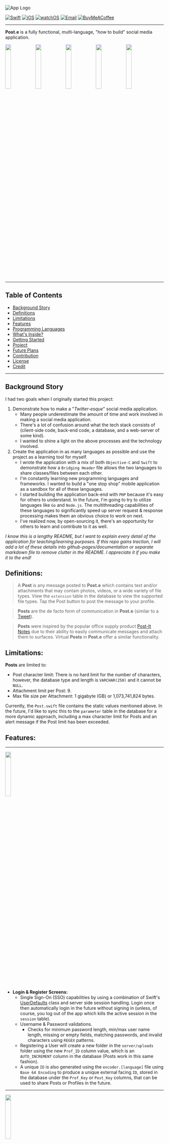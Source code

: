 ![App Logo](./docs/images/demo_banner.png)

[![Swift](https://img.shields.io/badge/Swift-5.7-orange?style=for-the-badge&logo=swift)](https://swiftversion.net/)
[![iOS](https://img.shields.io/badge/iOS-16.2-red?style=for-the-badge&logo=apple)](https://support.apple.com/en-us/HT213407)
[![watchOS](https://img.shields.io/badge/watchOS-9.1-green?style=for-the-badge&logo=apple)](https://support.apple.com/en-us/HT213436)
[![Email](https://img.shields.io/badge/email-contact_me-9cf?style=for-the-badge&logo=gmail)](mailto:scott.grivner@gmail.com)
[![BuyMeACoffee](https://img.shields.io/badge/donate-buy_me_a_coffee-yellow?style=for-the-badge&logo=buymeacoffee&color=ffdd00)](https://www.buymeacoffee.com/scottgriv)

-------

**Post.e** is a fully functional, multi-language, "how to build" social media application.

<img src="./docs/images/phone_feed.gif" width="19%" height="19%"/><img src="./docs/images/phone_post.gif" width="19.1%" height="19%"/><img src="./docs/images/phone_splash.png" width="19.05%" height="19%"/><img src="./docs/images/phone_profile.gif" width="19.05%" height="19%"/><img src="./docs/images/phone_interaction.gif" width="19.05%" height="19%"/>

-------

## Table of Contents

- [Background Story](#background-story)
- [Definitions](#definitions)
- [Limitations](#limitations)
- [Features](#features)
- [Programming Languages](#programming-languages)
- [What's Inside?](#whats-inside)
- [Getting Started](#getting-started)
- [Project](#project)
- [Future Plans](#future-plans)
- [Contribution](#contribution)
- [License](#license)
- [Credit](#credit)

-------

## Background Story

I had two goals when I originally started this project:
1. Demonstrate how to make a "*Twitter-esque*" social media application.
    - Many people underestimate the amount of time and work involved in making a social media application.
    - There's a lot of confusion around what the tech stack consists of (client-side code, back-end code, a database, and a web-server of some kind).
    - I wanted to shine a light on the above processes and the technology involved.
2. Create the application in as many languages as possible and use the project as a learning tool for myself.
    - I wrote the application with a mix of both `Objective-C` and `Swift` to demonstrate how a `Bridging Header` file allows the two languages to share classes/files between each other. 
    - I'm constantly learning new programming languages and frameworks. I wanted to build a "one stop shop" mobile application as a sandbox for all of these languages.
    - I started building the application back-end with ``PHP`` because it's easy for others to understand. In the future, I'm going to try to utilize languages like ``Go`` and ``Node.js``. The multithreading capabilities of these languages to significantly speed up server request & response processing makes them an obvious choice to work on next.
    - I've realized now, by open-sourcing it, there's an opportunity for others to learn and contribute to it as well.
    
*I know this is a lengthy README, but I want to explain every detail of the application for teaching/learning purposes. If this repo gains traction, I will add a lot of these details into github-pages/documentation or separate markdown file to remove clutter in the README. I appreciate it if you make it to the end!*

## Definitions:
> A **Post** is any message posted to **Post.e** which contains text and/or attachments that may contain photos, videos, or a wide variety of file types. View the `extension` table in the database to view the supported file types. Tap the Post button to post the message to your profile.

> **Posts** are the de facto form of communication in **Post.e** (similar to a [Tweet](https://help.twitter.com/en/resources/new-user-faq)).

> **Posts** were inspired by the popular office supply product [Post-It Notes](https://en.wikipedia.org/wiki/Post-it_Note) due to their ability to easily communicate messages and attach them to surfaces. Virtual **Posts** in **Post.e** offer a similar functionality. 

## Limitations:
**Posts** are limited to:
- Post character limit: There is no hard limit for the number of characters, however, the database type and length is `VARCHAR(250)` and it cannot be `NULL`.
- Attachment limit per Post: 9.
- Max file size per Attachment: 1 gigabyte (GB) or 1,073,741,824 bytes.

Currently, the `Post.swift` file contains the static values mentioned above. In the future, I'd like to sync this to the `parameter` table in the database for a more dynamic approach, including a max character limit for Posts and an alert message if the Post limit has been exceeded.

## Features:
--- 
<img src="./docs/images/phone_login-register.gif" width="19%" height="19%"/>

- **Login & Register Screens:** 
    - Single Sign-On (SSO) capabilities by using a combination of Swift's [UserDefaults](https://developer.apple.com/documentation/foundation/userdefaults) class and server side session handling. Login once then automatically login in the future without signing in (unless, of course, you log out of the app which kills the active session in the `session` table).
    - Username & Password validations.
        - Checks for minimum password length, min/max user name length, missing or empty fields, matching passwords, and invalid characters using `REGEX` patterns. 
    - Registering a User will create a new folder in the `server/uploads` folder using the new `Prof_ID` column value, which is an `AUTO_INCREMENT` column in the database (Posts work in this same fashion).
    - A unique `ID` is also generated using the `encoder.[language]` file using `Base 64 Encoding` to produce a unique external facing `ID`, stored in the database under the `Prof_Key` or `Post_Key` columns, that can be used to share Posts or Profiles in the future.
---
<img src="./docs/images/phone_config.gif" width="19%" height="19%"/>

- **Configure Programming Language Screens:** <br>
    - Pick the server side language you want **Post.e** to use. This will route the requests to the toggled language folder.
    - See [Programming Languages](#programming-languages) below for more details on this screen.
---
<img src="./docs/images/phone_feed.gif" width="19%" height="19%"/>

- **Feed Screen:** <br>
    - Sort Posts by *Newest*:
        - *Newest* consists of the most *recent* posts using the `Post_Created` date column in descending order.
        - `WHERE Post_Created DESC`.
    - Sort Posts by the *Home* experience:
        - *Home* uses a number of columns to create a fun user feed experience using the below `WHERE` clause:
        - `WHERE Post_Love_Count DESC, Post_Pin_Count DESC, Post_Reply_Count, Post_Created DESC`.
    - Click on the Profile name to segue to the user Profile screen.
---
<img src="./docs/images/phone_interaction.gif" width="19%" height="19%"/>

- **Interaction Screen:** <br>
    - View New Users on the App.
    - Click on the Profile name to segue to the user Profile screen.
    - Follow or Unfollow users directly from this screen.
---
<img src="./docs/images/phone_profile.gif" width="19%" height="19%"/>

- **Profile Screen:** <br>
    - Interactive Follower, Following, and Post count buttons that will segue to the Interaction screen when clicked.
        - The Post count is not a button, its a Post total (including Replies) counter only.
    - Profile picture display.
    - Click the Profile tab icon to scroll to the top.
    - Pull refresh to get the most recent Posts.
    - Post button to create new Posts.
    - Sort Posts on the Profile feed by: Newest, Oldest, Loved, Pinned, and Replied counts in descending order.
    - Edit Profile
        - Change your Profile picture (take a photo or select one from your library).
        - Remove your Profile picture - setting it to the default placeholder image.
        - Update your Profile Username (it must be unique) and Profile Name.
        - Delete your Profile.
    - Scroll to the bottom of the Table, Posts will load in 25 Post chunks. If the Post # > 25, a request will be sent to the server and an activity indicator will be shown in the Table footer as it fetches the next chunk of 25.
    - Within the Post Cell:
        - Preview & Save Attachments.
        - Pin or Unpin a Post.
            - Pins will be displayed on your Profile.
            - You cannot Pin a Reply or Posts that you created.
            - Only Posts displayed on Profiles or your Feed can be Pinned.
        - Reply to a Post.
        - Love or Unlove a Post.
        - Delete your own Posts.
    - Click on the Profile name to segue to the user Profile screen.
---
<img src="./docs/images/phone_reply_1.png" width="19%" height="19%"/><img src="./docs/images/phone_reply_2.png" width="19%" height="19%"/>

- **Reply Screen:** <br>
    - Reply to a Post on a dedicated screen with the Post you're replying to in the header.
    - Reply to a Reply (there is no limit on the Reply depth).
    - Sort Posts on the Reply feed by: Newest, Oldest, Loved, and Replied counts in descending order.
---
<img src="./docs/images/phone_post.gif" width="19.05%" height="19%"/><img src="./docs/images/phone_attachments.png" width="19%" height="19%"/>

- **Post Screen:** <br>
    - Type up a Post.
    - Cancel the Post by clicking the Cancel button or the visible Profile Screen.
    - Add Photos/Videos from your Camera or Photo Library.
    - Add Attachments (**Post.e** comes with a demo directory with a few files ready to select) - see screenshot above.
    - Submit the Post to the server.
    - Haptic Feedback and Audible Post Alert after a Post has been successfully sent to the server.
---
<img src="./docs/images/phone_settings-logout.gif" width="19%" height="19%"/>

- **Settings:** <br>
    - About section to view the current **Post.e** version number (derived from the `info.plist` value of `CFBundleShortVersionString`).
    - Open Source Libraries used to create **Post.e** and their related LICENSE files.
    - Language Selection displays your current Device Language, available Languages supported by **Post.e** as well as a link to your Settings screen to change your device language (this will cause the application to restart as per Apple).
    - Directory Settings displays your current folder directory used to select files for Post Attachments. Toggle the "Use Sample Directory" switch to use the sample files provided with **Post.e** by default or not.
    - Change your Password
    - Logout of the Application (which will also kill the session on the server).
---
 <img src="./docs/images/watch_support.gif" width="45%" height="45%"/>

- **watchOS Support:** <br>
    - Post to your Profile using audio to text or by typing in the text using the watch keyboard.
    - Haptic Feedback and Audible Post Alert after a Post has been successfully sent to the server.
---
<img src="./docs/images/phone_language_support.gif" width="19%" height="19%"/><img src="./docs/images/watch_language_support.png" width="19%" height="19%"/>

- **Language Support:** <br>
    - English and Russian language support using [Localization](https://developer.apple.com/localization/). Query the `language` table in the database to view the supported languages.
---
<img src="./docs/images/phone_dark_support.gif" width="19%" height="19%"/>

- **Dark Mode Support:** <br>
    - Easily toggle Designs between Light and Dark Mode.
---
- **API:**
    - Navigate to the `api` folder to access the API collection `.json` file used to import APIs into Postman. 
    - Open the `apis.[language]` file to view the list of available APIs and usage. 
---
- **Interchange:**
    - **Post.e** uses URL encoded requests (passing the parameters in the URL) via `application/x-www-form-urlencoded`, i.e.:

    ```
    htt://localhost/Post.e/server/languages/php/login.php?command=Session&tokenID=4e1073c9b370ccf8f4ee454c6a841492
    ```
    
    For responses, **Post.e** uses JSON encoding via `application/json; charset=utf-8`, i.e.: 

    ```
    {
        "success": 1,
        "tokenID": "50f20dd3e6761245655c8df0cfd73c05",
        "token": 1
    }
    ```

---
- **Database:**
    - **Post.e** uses the MariaDB flavor of MySQL named `post.e` or `post.e_demo`, depending which one you install. Below are the db specs using the schema inspector:

    | Specification                  | Value              |
    |--------------------------------|--------------------|
    | Default Collation              | utf8mb4_unicode_ci |
    | Default Characterset           | utf8mb4            |
    | Table Count                    | 21                 |
    | Database Size (rough estimate) | 624.0 KiB          |

---

## Programming Languages

Below is a running list of languages currently supported by **Post.e**:

| **Language & Progress:**                                                                                            | **Version** |
|---------------------------------------------------------------------------------------------------------------------|-------------|
|  ![Swift](https://img.shields.io/badge/Swift-complete-success?style=for-the-badge&logo=swift)                       | 5.7         |
|  ![Obj-C](https://img.shields.io/badge/Obj--C-complete-success?style=for-the-badge&logo=apple)                      | 4.0         |
|  ![PHP](https://img.shields.io/badge/PHP-complete-success?style=for-the-badge&logo=php)                             | 8.1.6       |
|  ![Python](https://img.shields.io/badge/Python-in_progress-important?style=for-the-badge&logo=python)               | 3.11.0      |
|  ![Node.js](https://img.shields.io/badge/Node.js-in_progress-important?style=for-the-badge&logo=nodejs)             | 18.12.1     |
|  ![Ruby](https://img.shields.io/badge/Ruby-in_progress-important?style=for-the-badge&logo=ruby)                     | 2.6.10      |
|  ![Go](https://img.shields.io/badge/Go-in_progress-important?style=for-the-badge&logo=go)                           | 1.19.3      |
|  ![Rust](https://img.shields.io/badge/Rust-open-critical?style=for-the-badge&logo=rust)                             | 1.64.0      |
|  ![Perl](https://img.shields.io/badge/Perl-open-critical?style=for-the-badge&logo=perl)                             | 5.30.3      |
|  ![Java](https://img.shields.io/badge/Java-open-critical?style=for-the-badge)                                       | 17.0.5      |
|  ![MariaDB](https://img.shields.io/badge/MariaDB-complete-success?style=for-the-badge&logo=mysql)                     | 10.4.21     |

## What's Inside?
A quick look at the top-level files and directories in this project.

    .
    ├── api
        ├── PHP - Post.e API.postman_collection.json
    ├── db
        ├── mysql
            ├── post_e.sql
            ├── post_e_demo.sql
            ├── post_e-eer.mwb
    ├── docs
        ├── images
            ├── (GitHub README images)
    ├── mobile
        ├── ios
            ├── Playgrounds
            ├── Post.e
                ├── (iOS directory files)
            ├── Post.e_Watch
            ├── Post.e_Watch WatchKit Extension
                ├── (watchOS directory files)
            ├── Post.e-Test
            ├── Post.e.xcodeproj
            ├── Post.eTests
            ├── Sample Files
                ├── jpg_Sample.jpg
                ├── pdf_Sample.pdf
                ├── png_Sample.png
                ├── txt_Sample.txt
    ├── server
        ├── languages
            ├── go
            ├── java
            ├── js
            ├── php
                ├── (php directory files)
            ├── pl
            ├── py
            ├── rb
            ├── rs
        ├── resources
            ├── logs
                ├── current_date.log (i.e. log_21-Jan-2023.log)
            ├── config
                ├── config.ini
        ├── uploads
            ├── prof_id (i.e. 1, 2...37, 38)
                ├── prof_id.jpg (i.e. 1, 2...37, 38).jpg
                ├── posts
                    ├── post_id (i.e. 45, 46...103, 104)
                        ├── file name (i.e. jpg_Sample.jpg, pdf_Sample.pdf, etc.)
    ├── .gitattributes
    ├── .gitignore
    ├── LICENSE
    ├── README.md
    └── VERSION

1. **`/api`**: This directory contains the Postman API import file which sends requests to the `apis.[language]` file.
2. **`/db/mysql`**: This directory contains the install files for the **Post.e** database, a demo database, and a EER Diagram of the database.
3. **`/docs/images`**: Images used for the GitHub README relative path.
4. **`/mobile/ios`**: The directory where the iOS and watchOS files are stored.
5. **`/server/languages`**: The directory where the server side languages are stored.
6. **`/server/resources`**: The directory where the log files and `config.ini` file used for the database connection are stored.
7. **`/server/uploads`**: The directory profile images and post images/files download to.
8. **`.gitattributes`**: The `.gitattributes` file allows you to specify the files and paths attributes that should be used by git when performing git actions, such as `git commit`, etc.
9. **`.gitignore`**: The `.gitignore` file tells git which files it should not track / not maintain a version history for. 
10. **`README.md`**: A text file containing useful reference information about this project (the file you're reading this from now).
11. **`LICENSE`**: The application license file.
12. **`VERSION`**: A file containing the current application version number.

## Getting Started
- Download the application from here, Github.
- Place the `server` file on your web server.
- Ensure you have the proper language frameworks and versions installed to integrate **Post.e** with. 
    - See [Programming Languages](#programming-languages) below for the current list of version numbers.
- Import the provided `MySQL` database structure into your database using either the `db/mysql/post-e.sql` file or the `db/mysql/post-e_demo.sql` file.
    - The `post-e.sql` file is a blank/empty database/sandbox.
    - The `post-e_demo.sql` file contains sample data (recommended for demoing or learning purposes).
- Edit the `resources/config.ini` file with your database credentials.
    - This will be used to connect to the database in all language variations. 
- Ensure the proper ports are open for your `localhost` web server and database.
- Run the **Post.e** app in `Xcode` located in the `mobile/ios` folder.
    - Wait for the required packages to download in Swift Package Manager (SPM).
    - Change your scheme to `Post.e-Test` to view Profile ID and Post ID values in the Tableview.
    - **Post.e** was tested with the following devices/simulators:
        - iPhone 14 Pro Max
        - iPhone 14 Plus
        - Apple Watch Series 8 (41mm)
        - Apple Watch Series 8 (45mm)
        - More Devices to be added in the future (layouts may vary due to constraint issues depending on your unsupported Device)
- Login with the following:
    - If you're using the Demo database, login with the following credentials: 
        - **User:** Demo123
        - **Password:** appdev123
    - If you're using the empty database, you will have to build up the app database by registering new users.
- Click Login! Enjoy!

**NOTE:** 
- All of the demo accounts in the database use the password above. 
- Passwords are hashed using `SHA512` and `Salted`.
- The demo accounts consist of quotes from famous individuals that have inspired me through their works and words.

## Project

Please reference the [GitHub Project](https://github.com/users/scottgriv/projects/3) tab inside this Repo to get a good understanding of where I'm currently at with the overall project. Bugs and Enhancements will also be tracked there as well.

## Future Plans

- Besides making **Post.e** compatible with more back-end languages, devices, and the tasks mentioned in the Backlog (i.e. Editing Posts, Push Notifications, etc.), I'm considering eventually hosting it on a server so it's not constrained to a local environment. This way, the demo will have a sandbox for everyone to interact in. I don't plan on making it an actual social media app - it was created as a learning tool for all, and I'd like to keep it that way.
- I designed the app icons and banners myself, however, as you all know - Design is a full time job and hard to balance with programming. A lot of the buttons and interactive icons were taken from free design websites. I'd like to eventually create and plug in custom designs into the application for a better user experience and flow.
- I intend to add more documentation around app navigation as well as an in-depth dive into the underlying technology used within the app. As I mentioned above, I want this to be used as a learning tool and solid documentation is a *must have* as a teaching tool; I will probably utilize github-pages or a separate markdown file for documentation (stay tuned).

## Contribution

I'm looking forward to working with others on this project over time (of course, when time is permitted) and seeing where it goes. Feel free to Fork the Repo and submit a Pull Request if you've contributed to it in some way (and don't forget to add yourself to the [CREDIT](CREDIT) document as well). If you're going to Fork the project or Clone the project for your own purposes, all I ask is that you follow the attached license as well as giving me credit using the below **Credit** block. I spent a lot of time on this and I'm proud of how it turned out. I'm more than happy to open-source it to help others as long as credit is given and no profit is gained from it in return; this is "the people's" social media app.

Feel free to reach out to me using my email below if you have any questions or suggestions.

Thanks and enjoy! (and I appreciate it if you've read this far - you're a legend!)

## License
**Post.e** is released under the **GNU General Public License v3.0 License**. [See LICENSE](LICENSE) for details.

## Credit
**Author:** Scott Grivner <br>
**Email:** scott.grivner@gmail.com <br>
**Website:** [scottgrivner.dev](https://www.scottgrivner.dev) <br>
**Reference:** [Main Branch](https://github.com/scottgriv/Post.e) <br>
<div align="center">
    <a href="https://github.com/scottgriv/Post.e" target="_blank">
        <img src="./docs/images/demo_app_icon.png"/>
    </a>
</div>